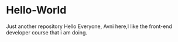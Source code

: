 # Hello-World
Just another repository
Hello Everyone,
Avni here,I like the front-end developer course that i am doing.
